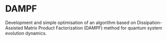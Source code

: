 # DAMPF
Development and simple optimisation of an algorithm based on Dissipation-Assisted Matrix Product Factorization (DAMPF) method for quantum system evolution dynamics.
